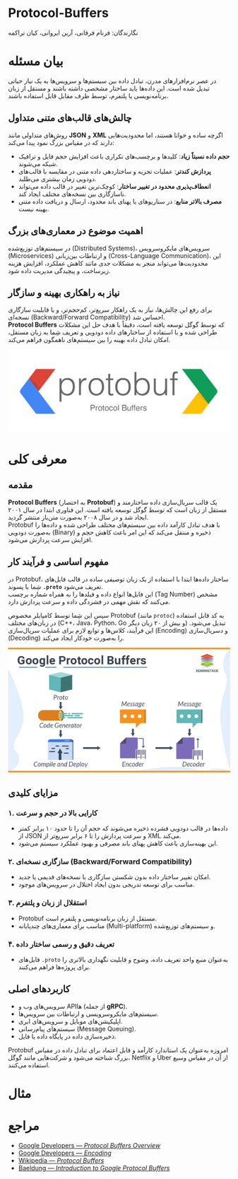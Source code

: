 # Protocol-Buffers

نگارندگان: فرنام فرقانی، آرین ایروانی، کیان تراکمه


# بیان مسئله

در عصر نرم‌افزارهای مدرن، تبادل داده بین سیستم‌ها و سرویس‌ها به یک نیاز حیاتی تبدیل شده است. این داده‌ها باید ساختار مشخصی داشته باشند و مستقل از زبان برنامه‌نویسی یا پلتفرم، توسط طرف مقابل قابل استفاده باشند.  

## چالش‌های قالب‌های متنی متداول

روش‌های متداولی مانند **JSON** و **XML** اگرچه ساده و خوانا هستند، اما محدودیت‌هایی دارند که در مقیاس بزرگ نمود پیدا می‌کند:

- **حجم داده نسبتاً زیاد**: کلیدها و برچسب‌های تکراری باعث افزایش حجم فایل و ترافیک شبکه می‌شوند.
- **پردازش کندتر**: عملیات تجزیه و ساختاردهی داده متنی در مقایسه با قالب‌های دودویی زمان بیشتری می‌طلبد.
- **انعطاف‌پذیری محدود در تغییر ساختار**: کوچک‌ترین تغییر در قالب داده می‌تواند ناسازگاری بین نسخه‌های مختلف ایجاد کند.
- **مصرف بالاتر منابع**: در سناریوهای با پهنای باند محدود، ارسال و دریافت داده متنی بهینه نیست.

## اهمیت موضوع در معماری‌های بزرگ

در سیستم‌های توزیع‌شده (Distributed Systems)، سرویس‌های مایکروسرویس (Microservices) و ارتباطات بین‌زبانی (Cross-Language Communication)، این محدودیت‌ها می‌تواند منجر به مشکلات جدی مانند کاهش عملکرد، افزایش هزینه زیرساخت، و پیچیدگی مدیریت داده شود.

## نیاز به راهکاری بهینه و سازگار

برای رفع این چالش‌ها، نیاز به یک راهکار سریع‌تر، کم‌حجم‌تر، و با قابلیت سازگاری نسخه‌ای (Backward/Forward Compatibility) احساس شد.  
**Protocol Buffers** که توسط گوگل توسعه یافته است، دقیقاً با هدف حل این مشکلات طراحی شده و با استفاده از ساختارهای داده دودویی و تعریف شِما به زبان مستقل، امکان تبادل داده بهینه را بین سیستم‌های ناهمگون فراهم می‌کند.

![img.png](assets/protobuf.png)

# معرفی کلی

## مقدمه

**Protocol Buffers** (به اختصار **Protobuf**) یک قالب سریال‌سازی داده ساختارمند و مستقل از زبان است که توسط گوگل توسعه یافته است. این فناوری ابتدا در سال ۲۰۰۱ ایجاد شد و در سال ۲۰۰۸ به‌صورت متن‌باز منتشر گردید.  
Protobuf با هدف تبادل کارآمد داده بین سیستم‌های مختلف طراحی شده و داده‌ها را به‌صورت دودویی (Binary) ذخیره و منتقل می‌کند که این امر باعث کاهش حجم و افزایش سرعت پردازش می‌شود.

## مفهوم اساسی و فرآیند کار
در Protobuf، ساختار داده‌ها ابتدا با استفاده از یک زبان توصیفی ساده در قالب فایل‌های شِما با پسوند **`.proto`** تعریف می‌شود.  
این فایل‌ها انواع داده و فیلدها را به همراه شماره برچسب (Tag Number) مشخص می‌کنند که نقش مهمی در فشردگی داده و سرعت پردازش دارد.

سپس این شِما توسط کامپایلر مخصوص Protobuf (مانند `protoc`) به کد قابل استفاده در زبان‌های مختلف (C++، Java، Python، Go و بیش از ۲۰ زبان دیگر) تبدیل می‌شود. این فرآیند، کلاس‌ها و توابع لازم برای عملیات سریال‌سازی (Encoding) و دسریال‌سازی (Decoding) را به‌صورت خودکار ایجاد می‌کند.

![img.png](assets/protobuf-workflow.png)

## مزایای کلیدی

### ۱. کارایی بالا در حجم و سرعت
- داده‌ها در قالب دودویی فشرده ذخیره می‌شوند که حجم آن را تا حدود ۱۰ برابر کمتر از JSON و سرعت پردازش را تا ۶ برابر سریع‌تر از XML می‌کند.
- این بهینه‌سازی باعث کاهش پهنای باند مصرفی و بهبود عملکرد سیستم می‌شود.

### ۲. سازگاری نسخه‌ای (Backward/Forward Compatibility)
- امکان تغییر ساختار داده بدون شکستن سازگاری با نسخه‌های قدیمی یا جدید.
- مناسب برای توسعه تدریجی بدون ایجاد اختلال در سرویس‌های موجود.

### ۳. استقلال از زبان و پلتفرم
- Protobuf مستقل از زبان برنامه‌نویسی و پلتفرم است.
- مناسب برای معماری‌های چند‌پایانه (Multi-platform) و سیستم‌های توزیع‌شده.

### ۴. تعریف دقیق و رسمی ساختار داده
- فایل‌های `.proto` به‌عنوان منبع واحد تعریف داده، وضوح و قابلیت نگهداری بالاتری را برای پروژه‌ها فراهم می‌کنند.

## کاربردهای اصلی
- سرویس‌های وب و APIها (از جمله **gRPC**).
- سیستم‌های مایکروسرویسی و ارتباطات بین سرویس‌ها.
- اپلیکیشن‌های موبایل و سرویس‌های ابری.
- سیستم‌های پیام‌رسانی (Message Queuing).
- ذخیره‌سازی داده در پایگاه داده یا فایل.

Protobuf امروزه به‌عنوان یک استاندارد کارآمد و قابل اعتماد برای تبادل داده در مقیاس بزرگ شناخته می‌شود و شرکت‌هایی مانند گوگل، Netflix و Uber از آن در مقیاس وسیع استفاده می‌کنند.

# مثال



# مراجع

* [Google Developers — *Protocol Buffers Overview*](https://developers.google.com/protocol-buffers/docs/overview)
* [Google Developers — *Encoding*](https://developers.google.com/protocol-buffers/docs/encoding)
* [Wikipedia — *Protocol Buffers*](https://en.wikipedia.org/wiki/Protocol_Buffers)
* [Baeldung — *Introduction to Google Protocol Buffers*](https://www.baeldung.com/google-protocol-buffers)